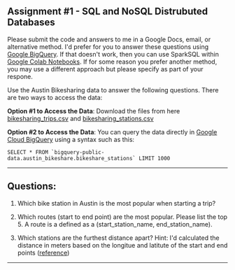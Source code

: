 ## Assignment #1 - SQL and NoSQL Distrubuted Databases

Please submit the code and answers to me in a Google Docs, email, or alternative method. I'd prefer for you to answer these questions using [Google BigQuery](https://console.cloud.google.com/bigquery). If that doesn't work, then you can use SparkSQL within [Google Colab Notebooks](https://colab.sandbox.google.com). If for some reason you prefer another method, you may use a different approach but please specify as part of your respone. 

Use the Austin Bikesharing data to answer the following questions. There are two ways to access the data:

**Option #1 to Access the Data**: Download the files from here [bikesharing_trips.csv](https://raw.githubusercontent.com/zaratsian/iaa_2020/master/data/bikeshare_trips.csv) and [bikesharing_stations.csv](https://raw.githubusercontent.com/zaratsian/iaa_2020/master/data/bikeshare_stations.csv)

**Option #2 to Access the Data**: You can query the data directly in [Google Cloud BigQuery](https://console.cloud.google.com/bigquery) using a syntax such as this:

```
SELECT * FROM `bigquery-public-data.austin_bikeshare.bikeshare_stations` LIMIT 1000
```

-----------------


## **Questions:**

1. Which bike station in Austin is the most popular when starting a trip?


2. Which routes (start to end point) are the most popular. Please list the top 5. A route is a defined as a (start_station_name, end_station_name).


3. Which stations are the furthest distance apart? Hint: I'd calculated the distance in meters based on the longitue and latitute of the start and end points ([reference](https://cloud.google.com/bigquery/docs/reference/standard-sql/geography_functions))


-----------------

